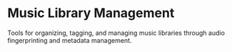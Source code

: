 # Music Library Management

Tools for organizing, tagging, and managing music libraries through audio fingerprinting and metadata management.
